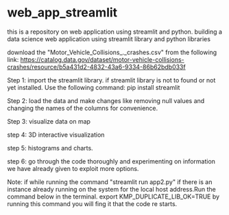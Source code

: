 # web_app_streamlit
this is a repository on web application using streamlit and python.
building a data science web application using streamlit library and python libraries

download the "Motor_Vehicle_Collisions_._crashes.csv" from the following link:
  https://catalog.data.gov/dataset/motor-vehicle-collisions-crashes/resource/b5a431d2-4832-43a6-9334-86b62bdb033f

Step 1:
  import the streamlit library.
  if streamlit library is not to found or not yet installed. Use the following command:
  pip install streamlit

Step 2:
  load the data and make changes like removing null values and changing the names of the columns for convenience.

Step 3:
  visualize data on map

step 4:
  3D interactive visualization

step 5:
  histograms and charts.

step 6:
  go through the code thoroughly and experimenting on information we have already given to exploit more options.

Note:
if while running the command "streamlit run app2.py" if there is an instance already running on the system for the local host address.Run the command below in the terminal.
export KMP_DUPLICATE_LIB_OK=TRUE
by running this command you will fing it that the code re starts.
